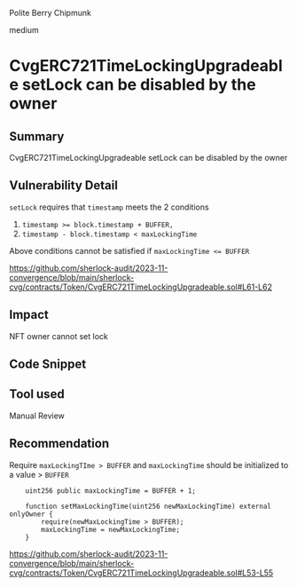 Polite Berry Chipmunk

medium

# CvgERC721TimeLockingUpgradeable setLock can be disabled by the owner

## Summary
CvgERC721TimeLockingUpgradeable setLock can be disabled by the owner

## Vulnerability Detail

`setLock` requires that `timestamp` meets the 2 conditions
1.  `timestamp >= block.timestamp + BUFFER, `
2. `timestamp - block.timestamp < maxLockingTime`

Above conditions cannot be satisfied if `maxLockingTime <= BUFFER`

https://github.com/sherlock-audit/2023-11-convergence/blob/main/sherlock-cvg/contracts/Token/CvgERC721TimeLockingUpgradeable.sol#L61-L62

## Impact
NFT owner cannot set lock

## Code Snippet

## Tool used

Manual Review

## Recommendation
Require `maxLockingTIme > BUFFER` and `maxLockingTime` should be initialized to a value > `BUFFER`

```solidity
    uint256 public maxLockingTime = BUFFER + 1;
```

```solidity
    function setMaxLockingTime(uint256 newMaxLockingTime) external onlyOwner {
        require(newMaxLockingTime > BUFFER);
        maxLockingTime = newMaxLockingTime;
    }
```

https://github.com/sherlock-audit/2023-11-convergence/blob/main/sherlock-cvg/contracts/Token/CvgERC721TimeLockingUpgradeable.sol#L53-L55

